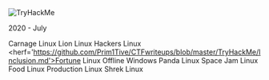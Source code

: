<img src="https://tryhackme-badges.s3.amazonaws.com/Prim1Tive.png" alt="TryHackMe">

2020 - July


Carnage     Linux
Lion        Linux
Hackers     Linux
<herf='https://github.com/Prim1Tive/CTFwriteups/blob/master/TryHackMe/Inclusion.md'>Fortune</herf>     Linux
Offline     Windows
Panda       Linux
Space Jam   Linux
Food        Linux
Production  Linux
Shrek       Linux

